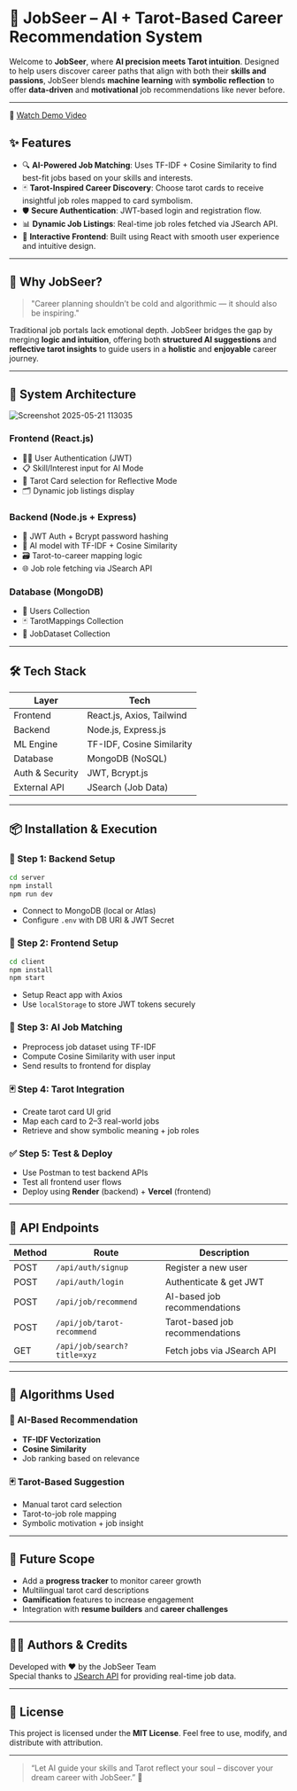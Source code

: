 # 🔮 JobSeer – AI + Tarot-Based Career Recommendation System

Welcome to **JobSeer**, where **AI precision meets Tarot intuition**. Designed to help users discover career paths that align with both their **skills and passions**, JobSeer blends **machine learning** with **symbolic reflection** to offer **data-driven** and **motivational** job recommendations like never before.

---
🎥 [Watch Demo Video](https://drive.google.com/file/d/1xB-XLs-ySXiRZWM5GItOYxABxUiz-7ta/view?usp=drive_link)

## ✨ Features

- 🔍 **AI-Powered Job Matching**: Uses TF-IDF + Cosine Similarity to find best-fit jobs based on your skills and interests.
- 🃏 **Tarot-Inspired Career Discovery**: Choose tarot cards to receive insightful job roles mapped to card symbolism.
- 🛡️ **Secure Authentication**: JWT-based login and registration flow.
- 📊 **Dynamic Job Listings**: Real-time job roles fetched via JSearch API.
- 🧭 **Interactive Frontend**: Built using React with smooth user experience and intuitive design.

---

## 🚀 Why JobSeer?

> "Career planning shouldn’t be cold and algorithmic — it should also be inspiring."

Traditional job portals lack emotional depth. JobSeer bridges the gap by merging **logic and intuition**, offering both **structured AI suggestions** and **reflective tarot insights** to guide users in a **holistic** and **enjoyable** career journey.

---

## 🧩 System Architecture

![Screenshot 2025-05-21 113035](https://github.com/user-attachments/assets/97e405c8-a7e1-46eb-9c7c-e691d93e1996)



### Frontend (React.js)
- 🧑‍💻 User Authentication (JWT)
- 📋 Skill/Interest input for AI Mode
- 🎴 Tarot Card selection for Reflective Mode
- 🗂️ Dynamic job listings display

### Backend (Node.js + Express)
- 🔐 JWT Auth + Bcrypt password hashing
- 🧠 AI model with TF-IDF + Cosine Similarity
- 🗃️ Tarot-to-career mapping logic
- 🌐 Job role fetching via JSearch API

### Database (MongoDB)
- 👤 Users Collection
- 🃏 TarotMappings Collection
- 📝 JobDataset Collection

---

## 🛠️ Tech Stack

| Layer         | Tech                      |
|--------------|---------------------------|
| Frontend     | React.js, Axios, Tailwind |
| Backend      | Node.js, Express.js       |
| ML Engine    | TF-IDF, Cosine Similarity |
| Database     | MongoDB (NoSQL)           |
| Auth & Security | JWT, Bcrypt.js          |
| External API | JSearch (Job Data)        |

---

## 📦 Installation & Execution

### 🔧 Step 1: Backend Setup
```bash
cd server
npm install
npm run dev
```
- Connect to MongoDB (local or Atlas)
- Configure `.env` with DB URI & JWT Secret

### 🎨 Step 2: Frontend Setup
```bash
cd client
npm install
npm start
```
- Setup React app with Axios
- Use `localStorage` to store JWT tokens securely

### 🧠 Step 3: AI Job Matching
- Preprocess job dataset using TF-IDF
- Compute Cosine Similarity with user input
- Send results to frontend for display

### 🃏 Step 4: Tarot Integration
- Create tarot card UI grid
- Map each card to 2–3 real-world jobs
- Retrieve and show symbolic meaning + job roles

### ✅ Step 5: Test & Deploy
- Use Postman to test backend APIs
- Test all frontend user flows
- Deploy using **Render** (backend) + **Vercel** (frontend)

---

## 📌 API Endpoints

| Method | Route | Description |
|--------|-------|-------------|
| POST   | `/api/auth/signup` | Register a new user |
| POST   | `/api/auth/login` | Authenticate & get JWT |
| POST   | `/api/job/recommend` | AI-based job recommendations |
| POST   | `/api/job/tarot-recommend` | Tarot-based job recommendations |
| GET    | `/api/job/search?title=xyz` | Fetch jobs via JSearch API |

---

## 🧪 Algorithms Used

### 🎯 AI-Based Recommendation
- **TF-IDF Vectorization**
- **Cosine Similarity**
- Job ranking based on relevance

### 🃏 Tarot-Based Suggestion
- Manual tarot card selection
- Tarot-to-job role mapping
- Symbolic motivation + job insight

---

## 🎯 Future Scope

- Add a **progress tracker** to monitor career growth
- Multilingual tarot card descriptions
- **Gamification** features to increase engagement
- Integration with **resume builders** and **career challenges**

---

## 🧑‍💼 Authors & Credits

Developed with ❤️ by the JobSeer Team  
Special thanks to [JSearch API](https://rapidapi.com) for providing real-time job data.

---

## 📃 License

This project is licensed under the **MIT License**. Feel free to use, modify, and distribute with attribution.

---

> “Let AI guide your skills and Tarot reflect your soul – discover your dream career with JobSeer.” 🌟

